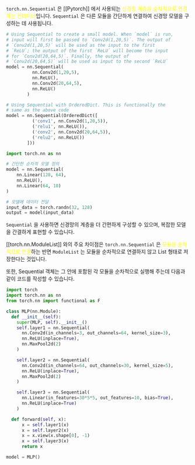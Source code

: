 `torch.nn.Sequential` 은 [[Pytorch]] 에서 사용되는 <font color="#ffff00">신경망 계층을 순차적으로 연결하는 컨테이너</font>입니다. `Sequential` 은 다른 모듈을 간단하게 연결하여 신경망 모델을 구성하는 데 사용됩니다.

```python
# Using Sequential to create a small model. When `model` is run,
# input will first be passed to `Conv2d(1,20,5)`. The output of
# `Conv2d(1,20,5)` will be used as the input to the first
# `ReLU`; the output of the first `ReLU` will become the input
# for `Conv2d(20,64,5)`. Finally, the output of
# `Conv2d(20,64,5)` will be used as input to the second `ReLU`
model = nn.Sequential(
          nn.Conv2d(1,20,5),
          nn.ReLU(),
          nn.Conv2d(20,64,5),
          nn.ReLU()
        )

# Using Sequential with OrderedDict. This is functionally the
# same as the above code
model = nn.Sequential(OrderedDict([
          ('conv1', nn.Conv2d(1,20,5)),
          ('relu1', nn.ReLU()),
          ('conv2', nn.Conv2d(20,64,5)),
          ('relu2', nn.ReLU())
        ]))
```

```python
import torch.nn as nn

# 간단한 순차적 모델 정의
model = nn.Sequential(
    nn.Linear(128, 64),
    nn.ReLU(),
    nn.Linear(64, 10)
)

# 모델에 데이터 전달
input_data = torch.randn(32, 128)
output = model(input_data)
```

`Sequential` 을 사용하면 신경망의 계층을 더 간편하게 구성할 수 있으며, 복잡한 모델을 간결하게 표현할 수 있습니다.

[[torch.nn.ModuleList]] 와의 주요 차이점은 `torch.nn.Sequential` 은 <font color="#ffff00">모듈을 순차적으로 연결</font>하는 반면 `ModuleList` 는 모듈을 순차적으로 연결하지 않고 List 형태로 저장한다는 것입니다.

또한, Sequential 객체는 그 안에 포함된 각 모듈을 순차적으로 실행해 주는데 다음과 같이 코드를 작성할 수 있습니다.

```python
import torch
import torch.nn as nn
from torch.nn import functional as F

class MLP(nn.Module):
  def __init__(self):
    super(MLP, self).__init__()
    self.layer1 = nn.Sequential(
      nn.Conv2d(in_channels=3, out_channels=64, kernel_size=3),
      nn.ReLU(inplace=True),
      nn.MaxPool2d(2)
    )

    self.layer2 = nn.Sequential(
      nn.Conv2d(in_channels=64, out_channels=30, kernel_size=5),
      nn.ReLU(inplace=True),
      nn.MaxPool2d(2)
    )

    self.layer3 = nn.Sequential(
      nn.Linear(in_features=30*5*5, out_features=10, bias=True),
      nn.ReLU(inplace=True)
    )

  def forward(self, x):
      x = self.layer1(x)
      x = self.layer2(x)
      x = x.view(x.shape[0], -1)
      x = self.layer3(x)
      return x

model = MLP()
```

